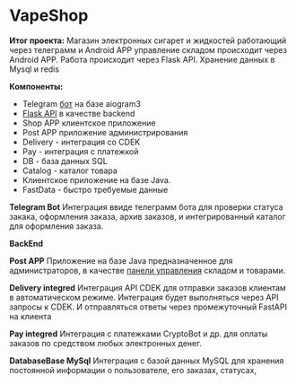 # VapeShop

**Итог проекта:** Магазин электронных сигарет и жидкостей работающий через телеграмм и Android APP управление складом происходит через Android APP. Работа происходит через Flask API. Хранение данных в Mysql и redis

**Компоненты:**

- Telegram [бот](/docs/Бот/Бот%20описание) на базе aiogram3
- [Flask API](/docs/Backend/Описание) в качестве backend
- Shop APP клиентское приложение
- Post APP приложение администрирования
- Delivery - интеграция со CDEK
- Pay - интеграция с платежкой
- DB - база данных SQL
- Catalog - каталог товара
- Клиентское приложение на базе Java.
- FastData - быстро требуемые данные

**Telegram Bot**
Интеграция ввиде телеграмм бота для проверки статуса закака, оформления заказа, архив заказов, и интегрированный каталог для оформления заказа.

**BackEnd**

**Post APP**
Приложение на базе Java предназначенное для администраторов, в качестве [панели управления](/docs/PostAPP/Описание) складом и товарами.

**Delivery integred**
Интеграция API CDEK для отправки заказов клиентам в автоматическом режиме. Интеграция будет выполняться через API запросы к CDEK. И отправляться ответы через промежуточный FastAPI на клиента

**Pay integred**
Интеграция с платежками CryptoBot и др. для оплаты заказов по средством любых электронных денег.

**DatabaseBase MySql**
Интеграция с базой данных MySQL для хранения постоянной информации о пользователе, его заказах, статусах, 